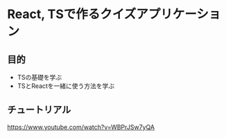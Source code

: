 # React, TSで作るクイズアプリケーション

## 目的
- TSの基礎を学ぶ
- TSとReactを一緒に使う方法を学ぶ

## チュートリアル
https://www.youtube.com/watch?v=WBPrJSw7yQA
